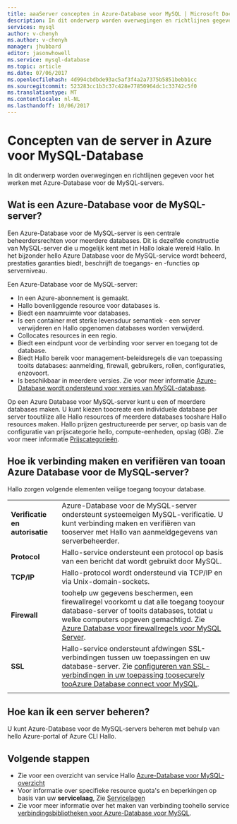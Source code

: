 ```yaml
---
title: aaaServer concepten in Azure-Database voor MySQL | Microsoft Docs
description: In dit onderwerp worden overwegingen en richtlijnen gegeven voor het werken met Azure-Database voor de MySQL-servers.
services: mysql
author: v-chenyh
ms.author: v-chenyh
manager: jhubbard
editor: jasonwhowell
ms.service: mysql-database
ms.topic: article
ms.date: 07/06/2017
ms.openlocfilehash: 4d994cbdbde93ac5af3f4a2a7375b5851bebb1cc
ms.sourcegitcommit: 523283cc1b3c37c428e77850964dc1c33742c5f0
ms.translationtype: MT
ms.contentlocale: nl-NL
ms.lasthandoff: 10/06/2017
---
```

# <a name="server-concepts-in-azure-database-for-mysql"></a>Concepten van de server in Azure voor MySQL-Database
In dit onderwerp worden overwegingen en richtlijnen gegeven voor het werken met Azure-Database voor de MySQL-servers.

## <a name="what-is-an-azure-database-for-mysql-server"></a>Wat is een Azure-Database voor de MySQL-server?

Een Azure-Database voor de MySQL-server is een centrale beheerdersrechten voor meerdere databases. Dit is dezelfde constructie van MySQL-server die u mogelijk kent met in Hallo lokale wereld Hallo. In het bijzonder hello Azure Database voor de MySQL-service wordt beheerd, prestaties garanties biedt, beschrijft de toegangs- en -functies op serverniveau.

Een Azure-Database voor de MySQL-server:

- In een Azure-abonnement is gemaakt.
- Hallo bovenliggende resource voor databases is.
- Biedt een naamruimte voor databases.
- Is een container met sterke levensduur semantiek - een server verwijderen en Hallo opgenomen databases worden verwijderd.
- Collocates resources in een regio.
- Biedt een eindpunt voor de verbinding voor server en toegang tot de database.
- Biedt Hallo bereik voor management-beleidsregels die van toepassing tooits databases: aanmelding, firewall, gebruikers, rollen, configuraties, enzovoort.
- Is beschikbaar in meerdere versies. Zie voor meer informatie [Azure-Database wordt ondersteund voor versies van MySQL-database](./concepts-supported-versions.md).

Op een Azure Database voor MySQL-server kunt u een of meerdere databases maken. U kunt kiezen toocreate een individuele database per server tooutilize alle Hallo resources of meerdere databases tooshare Hallo resources maken. Hallo prijzen gestructureerde per server, op basis van de configuratie van prijscategorie hello, compute-eenheden, opslag (GB). Zie voor meer informatie [Prijscategorieën](./concepts-service-tiers.md).

## <a name="how-do-i-connect-and-authenticate-tooan-azure-database-for-mysql-server"></a>Hoe ik verbinding maken en verifiëren van tooan Azure Database voor de MySQL-server?

Hallo zorgen volgende elementen veilige toegang tooyour database.

|||
| :-- | :-- |
| **Verificatie en autorisatie** | Azure-Database voor de MySQL-server ondersteunt systeemeigen MySQL-verificatie. U kunt verbinding maken en verifiëren van tooserver met Hallo van aanmeldgegevens van serverbeheerder. |
| **Protocol** | Hallo-service ondersteunt een protocol op basis van een bericht dat wordt gebruikt door MySQL. |
| **TCP/IP** | Hallo-protocol wordt ondersteund via TCP/IP en via Unix-domain-sockets. |
| **Firewall** | toohelp uw gegevens beschermen, een firewallregel voorkomt u dat alle toegang tooyour database-server of tooits databases, totdat u welke computers opgeven gemachtigd. Zie [Azure Database voor firewallregels voor MySQL Server](./concepts-firewall-rules.md). |
| **SSL** | Hallo-service ondersteunt afdwingen SSL-verbindingen tussen uw toepassingen en uw database-server.  Zie [configureren van SSL-verbindingen in uw toepassing toosecurely tooAzure Database connect voor MySQL](./howto-configure-ssl.md). |
|||

## <a name="how-do-i-manage-a-server"></a>Hoe kan ik een server beheren?
U kunt Azure-Database voor de MySQL-servers beheren met behulp van hello Azure-portal of Azure CLI Hallo.

## <a name="next-steps"></a>Volgende stappen
- Zie voor een overzicht van service Hallo [Azure-Database voor MySQL-overzicht](./overview.md)
- Voor informatie over specifieke resource quota's en beperkingen op basis van uw **servicelaag**, Zie [Servicelagen](./concepts-service-tiers.md)
- Zie voor meer informatie over het maken van verbinding toohello service [verbindingsbibliotheken voor Azure-Database voor MySQL](./concepts-connection-libraries.md).
